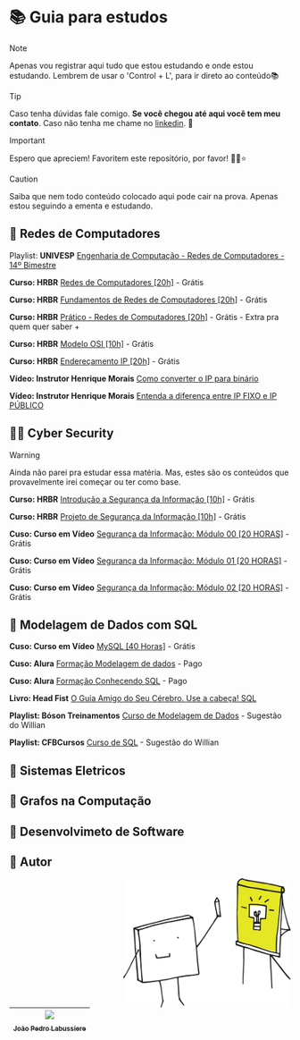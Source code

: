 # 📚 Guia para estudos

> [!NOTE]   
> Apenas vou registrar aqui tudo que estou estudando e onde estou estudando. Lembrem de usar o 'Control + L', para ir direto ao conteúdo📚

> [!TIP]
> Caso tenha dúvidas fale comigo. **Se você chegou até aqui você tem meu contato**. Caso não tenha me chame no [linkedin](https://www.linkedin.com/in/jo%C3%A3o-pedro-labussiere-fran%C3%A7a-550937282/). 🤝

> [!IMPORTANT]
> Espero que apreciem! Favoritem este repositório, por favor! 🌟💜⭐

> [!CAUTION]
> Saiba que nem todo conteúdo colocado aqui pode cair na prova. Apenas estou seguindo a ementa e estudando.

## 🧠 Redes de Computadores

Playlist: **UNIVESP** [Engenharia de Computação - Redes de Computadores - 14º Bimestre](https://www.youtube.com/playlist?list=PLxI8Can9yAHc-_dZ6nsfoon08i2-4OvEk)

**Curso: HRBR** [Redes de Computadores [20h]](https://www.hrbrcursos.com/curso/curso-de-redes/) - Grátis

**Curso: HRBR** [Fundamentos de Redes de Computadores [20h]](https://www.hrbrcursos.com/curso/curso-pratico-de-redes/) - Grátis

**Curso: HRBR** [Prático - Redes de Computadores [20h]](https://www.hrbrcursos.com/curso/curso-pratico-de-redes-de-computadores/) - Grátis - Extra pra quem quer saber + 

**Curso: HRBR** [Modelo OSI [10h]](https://www.hrbrcursos.com/curso/curso-de-modelo-osi/) - Grátis

**Curso: HRBR** [Endereçamento IP [20h]](https://www.hrbrcursos.com/curso/curso-de-enderecamento-ip-com-sub-rede/) - Grátis

**Vídeo: Instrutor Henrique Morais** [Como converter o IP para binário](https://www.youtube.com/watch?v=sRlL5II8ueY)

**Vídeo: Instrutor Henrique Morais** [Entenda a diferença entre IP FIXO e IP PÚBLICO](https://www.youtube.com/watch?v=suaas7Nda0M)

## 👩‍💻 Cyber Security

> [!WARNING]
> Ainda não parei pra estudar essa matéria. Mas, estes são os conteúdos que provavelmente irei começar ou ter como base. 

**Curso: HRBR** [Introdução a Segurança da Informação [10h]](https://www.hrbrcursos.com/curso/introducao-a-seguranca-da-informacao/) - Grátis

**Curso: HRBR** [Projeto de Segurança da Informação [10h]](https://www.hrbrcursos.com/curso/questoes-de-seguranca-da-informacao/) - Grátis

**Cuso: Curso em Vídeo** [Segurança da Informação: Módulo 00 [20 HORAS]](https://www.cursoemvideo.com/curso/seguranca-da-informacao-modulo-00/) - Grátis

**Cuso: Curso em Vídeo** [Segurança da Informação: Módulo 01 [20 HORAS]](https://www.cursoemvideo.com/curso/seguranca-da-informacao-modulo-01-20-horas/) - Grátis

**Cuso: Curso em Vídeo** [Segurança da Informação: Módulo 02 [20 HORAS]](https://www.cursoemvideo.com/curso/seguranca-da-informacao-modulo-02-20-horas/) - Grátis

## 🧬 Modelagem de Dados com SQL

**Cuso: Curso em Vídeo** [MySQL [40 Horas]](https://www.cursoemvideo.com/curso/mysql/) - Grátis

**Cuso: Alura** [Formação Modelagem de dados](https://www.alura.com.br/formacao-modelagem-dados) - Pago

**Cuso: Alura** [Formação Conhecendo SQL](https://www.alura.com.br/formacao-conhecendo-sql) - Pago

**Livro: Head Fist** [O Guia Amigo do Seu Cérebro. Use a cabeça! SQL](https://github.com/brunocampos01/banco-de-dados/blob/master/livros/Use%20a%20Cabeca%20-%20SQL.pdf)

**Playlist: Bóson Treinamentos** [Curso de Modelagem de Dados](https://github.com/brunocampos01/banco-de-dados/blob/master/livros/Use%20a%20Cabeca%20-%20SQL.pdf) - Sugestão do Willian

**Playlist: CFBCursos** [Curso de SQL](https://www.youtube.com/playlist?list=PLx4x_zx8csUgQUjExcssR3utb3JIX6Kra) - Sugestão do Willian

## 🧮 Sistemas Eletricos

## 🧩 Grafos na Computação

## 🎎 Desenvolvimeto de Software

## 💜 Autor

<img src="assets\image\idea.png" min-width="400px" max-width="300px" width="300px" align="right" alt="Imagem de uma ideia">

| [<img loading="lazy" src="https://avatars.githubusercontent.com/u/153572623?v=4" width=115><br><sub>João Pedro Labussiere</sub>](https://github.com/JPLabussiereF) | 
| :---: | 


